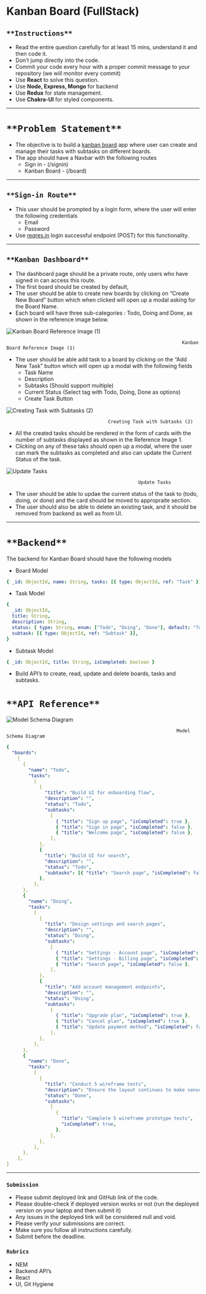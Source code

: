 # Kanban Board (FullStack)

## `**Instructions**`

- Read the entire question carefully for at least 15 mins, understand it and then code it.
- Don’t jump directly into the code.
- Commit your code every hour with a proper commit message to your repository (we will monitor every commit)
- Use **React** to solve this question.
- Use **Node, Express, Mongo** for backend
- Use **Redux** for state management.
- Use **Chakra-UI** for styled components.

---

# `**Problem Statement**`

- The objective is to build a [kanban board](https://en.wikipedia.org/wiki/Kanban_board) app where user can create and manage their tasks with subtasks on different boards.
- The app should have a Navbar with the following routes
  - Sign in - (/signin)
  - Kanban Board - (/board)

---

## `**Sign-in Route**`

- This user should be prompted by a login form, where the user will enter the following credentials
  - Email
  - Password
- Use [reqres.in](http://reqres.in) login successful endpoint (POST) for this functionality.

---

## `**Kanban Dashboard**`

- The dashboard page should be a private route, only users who have signed in can access this route.
- The first board should be created by default,
- The user should be able to create new boards by clicking on “Create New Board” button which when clicked will open up a modal asking for the Board Name.
- Each board will have three sub-categories : Todo, Doing and Done, as shown in the reference image below.

![                                                                    Kanban Board Reference Image (1)](https://s3-us-west-2.amazonaws.com/secure.notion-static.com/6de4690e-6952-4a4e-b9dd-33232ebb70c4/Kanban_Reference_Image.png)

                                                                    Kanban Board Reference Image (1)

- The user should be able add task to a board by clicking on the “Add New Task” button which will open up a modal with the following fields
  - Task Name
  - Description
  - Subtasks (Should support multiple)
  - Current Status (Select tag with Todo, Doing, Done as options)
  - Create Task Button

![                                         Creating Task with Subtasks (2)](https://s3-us-west-2.amazonaws.com/secure.notion-static.com/72c781fb-d695-4bb4-b8ae-5cef661b59db/Kanban_Reference_Image_-_2.png)

                                         Creating Task with Subtasks (2)

- All the created tasks should be rendered in the form of cards with the number of subtasks displayed as shown in the Reference Image 1.
- Clicking on any of these taks should open up a modal, where the user can mark the subtasks as completed and also can update the Current Status of the task.

![                                                    Update Tasks](https://s3-us-west-2.amazonaws.com/secure.notion-static.com/077bdf67-5116-473e-9165-d668ed2fa3b9/Kanban_Reference_Image_-_3.png)

                                                    Update Tasks

- The user should be able to updae the current status of the task to (todo, doing, or done) and the card should be moved to appropraite section.
- The user should also be able to delete an existing task, and it should be removed from backend as well as from UI.

---

# `**Backend**`

The backend for Kanban Board should have the following models

- Board Model

```yaml
{ _id: ObjectId, name: String, tasks: [{ type: ObjectId, ref: "Task" }] }
```

- Task Model

```yaml
{
  _id: ObjectId,
  title: String,
  description: String,
  status: { type: String, enum: ["Todo", "Doing", "Done"], default: "Todo" },
  subtask: [{ type: ObjectId, ref: "Subtask" }],
}
```

- Subtask Model

```yaml
{ _id: ObjectId, title: String, isCompleted: boolean }
```

- Build API’s to create, read, update and delete boards, tasks and subtasks.

# `**API Reference**`

![Model Schema Diagram](https://s3-us-west-2.amazonaws.com/secure.notion-static.com/4f8347e8-dd53-4f33-bc87-6a833277f35b/API_Reference_Image.png)

                                                                  Model Schema Diagram

```yaml
{
  "boards":
    [
      {
        "name": "Todo",
        "tasks":
          [
            {
              "title": "Build UI for onboarding flow",
              "description": "",
              "status": "Todo",
              "subtasks":
                [
                  { "title": "Sign up page", "isCompleted": true },
                  { "title": "Sign in page", "isCompleted": false },
                  { "title": "Welcome page", "isCompleted": false },
                ],
            },
            {
              "title": "Build UI for search",
              "description": "",
              "status": "Todo",
              "subtasks": [{ "title": "Search page", "isCompleted": false }],
            },
          ],
      },
      {
        "name": "Doing",
        "tasks":
          [
            {
              "title": "Design settings and search pages",
              "description": "",
              "status": "Doing",
              "subtasks":
                [
                  { "title": "Settings - Account page", "isCompleted": true },
                  { "title": "Settings - Billing page", "isCompleted": true },
                  { "title": "Search page", "isCompleted": false },
                ],
            },
            {
              "title": "Add account management endpoints",
              "description": "",
              "status": "Doing",
              "subtasks":
                [
                  { "title": "Upgrade plan", "isCompleted": true },
                  { "title": "Cancel plan", "isCompleted": true },
                  { "title": "Update payment method", "isCompleted": false },
                ],
            },
          ],
      },
      {
        "name": "Done",
        "tasks":
          [
            {
              "title": "Conduct 5 wireframe tests",
              "description": "Ensure the layout continues to make sense and we have strong buy-in from potential users.",
              "status": "Done",
              "subtasks":
                [
                  {
                    "title": "Complete 5 wireframe prototype tests",
                    "isCompleted": true,
                  },
                ],
            },
          ],
      },
    ],
}
```

---

### **`Submission`**

- Please submit deployed link and GitHub link of the code.
- Please double-check if deployed version works or not (run the deployed version on your laptop and then submit it)
- Any issues in the deployed link will be considered null and void.
- Please verify your submissions are correct.
- Make sure you follow all instructions carefully.
- Submit before the deadline.

### **`Rubrics`**

- NEM
- Backend API’s
- React
- UI, Git Hygiene
